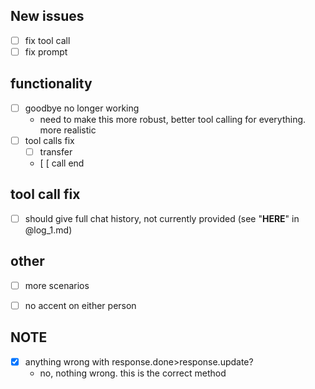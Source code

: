 ## New issues
- [ ] fix tool call
- [ ] fix prompt

## functionality
- [ ] goodbye no longer working
    - need to make this more robust, better tool calling for everything. more realistic
- [ ] tool calls fix
    -  [ ] transfer
    -  [ [ call end

## tool call fix
- [ ] should give full chat history, not currently provided (see "**HERE**" in @log_1.md)

## other
- [ ] more scenarios
- [ ] no accent on either person


## NOTE
- [x] anything wrong with response.done>response.update?
    -  no, nothing wrong. this is the correct method
